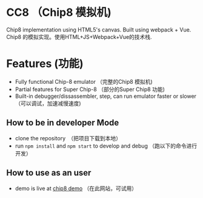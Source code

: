 # CC8 （Chip8 模拟机)
Chip8 implementation using HTML5's canvas. Built using webpack + Vue.
Chip8 的模拟实现。使用HTML+JS+Webpack+Vue的技术栈.

# Features (功能)
- Fully functional Chip-8 emulator （完整的Chip8 模拟机)
- Partial features for Super Chip-8 （部分的Super Chip8 功能)
- Built-in debugger/dissassembler, step, can run emulator faster or slower （可以调试，加速减慢速度)

## How to be in developer Mode
- clone the repository　（把项目下载到本地）
- run `npm install` and `npm start` to develop and debug （跑以下的命令进行开发）

## How to use as an user
- demo is live at [chip8 demo](http://Xanthippe666.github.io/CHIP8.html) （在此网站，可试用）
